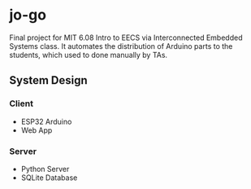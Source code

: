 # jo-go
Final project for MIT 6.08 Intro to EECS via Interconnected Embedded Systems class. It automates the distribution of Arduino parts to the students, which used to done manually by TAs.

## System Design
### Client
- ESP32 Arduino
- Web App

### Server
- Python Server
- SQLite Database

